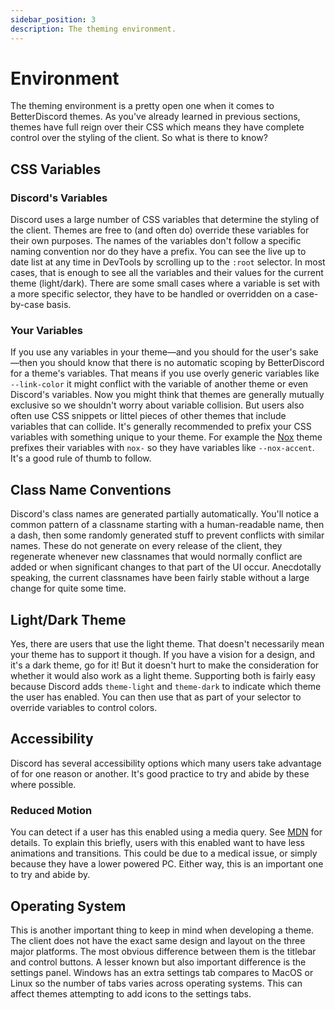 ```yaml
---
sidebar_position: 3
description: The theming environment.
---
```


# Environment

The theming environment is a pretty open one when it comes to BetterDiscord themes. As you've already learned in previous sections, themes have full reign over their CSS which means they have complete control over the styling of the client. So what is there to know?

## CSS Variables

### Discord's Variables

Discord uses a large number of CSS variables that determine the styling of the client. Themes are free to (and often do) override these variables for their own purposes. The names of the variables don't follow a specific naming convention nor do they have a prefix. You can see the live up to date list at any time in DevTools by scrolling up to the `:root` selector. In most cases, that is enough to see all the variables and their values for the current theme (light/dark). There are some small cases where a variable is set with a more specific selector, they have to be handled or overridden on a case-by-case basis.

### Your Variables

If you use any variables in your theme&mdash;and you should for the user's sake&mdash;then you should know that there is no automatic scoping by BetterDiscord for a theme's variables. That means if you use overly generic variables like `--link-color` it might conflict with the variable of another theme or even Discord's variables. Now you might think that themes are generally mutually exclusive so we shouldn't worry about variable collision. But users also often use CSS snippets or littel pieces of other themes that include variables that can collide. It's generally recommended to prefix your CSS variables with something unique to your theme. For example the [Nox](https://betterdiscord.app/theme/Nox) theme prefixes their variables with `nox-` so they have variables like `--nox-accent`. It's a good rule of thumb to follow.

## Class Name Conventions

Discord's class names are generated partially automatically. You'll notice a common pattern of a classname starting with a human-readable name, then a dash, then some randomly generated stuff to prevent conflicts with similar names. These do not generate on every release of the client, they regenerate whenever new classnames that would normally conflict are added or when significant changes to that part of the UI occur. Anecdotally speaking, the current classnames have been fairly stable without a large change for quite some time.

## Light/Dark Theme

Yes, there are users that use the light theme. That doesn't necessarily mean your theme has to support it though. If you have a vision for a design, and it's a dark theme, go for it! But it doesn't hurt to make the consideration for whether it would also work as a light theme. Supporting both is fairly easy because Discord adds `theme-light` and `theme-dark` to indicate which theme the user has enabled. You can then use that as part of your selector to override variables to control colors.

## Accessibility

Discord has several accessibility options which many users take advantage of for one reason or another. It's good practice to try and abide by these where possible.

### Reduced Motion

You can detect if a user has this enabled using a media query. See [MDN](https://developer.mozilla.org/en-US/docs/Web/CSS/@media/prefers-reduced-motion) for details. To explain this briefly, users with this enabled want to have less animations and transitions. This could be due to a medical issue, or simply because they have a lower powered PC. Either way, this is an important one to try and abide by.

## Operating System

This is another important thing to keep in mind when developing a theme. The client does not have the exact same design and layout on the three major platforms. The most obvious difference between them is the titlebar and control buttons. A lesser known but also important difference is the settings panel. Windows has an extra settings tab compares to MacOS or Linux so the number of tabs varies across operating systems. This can affect themes attempting to add icons to the settings tabs.
